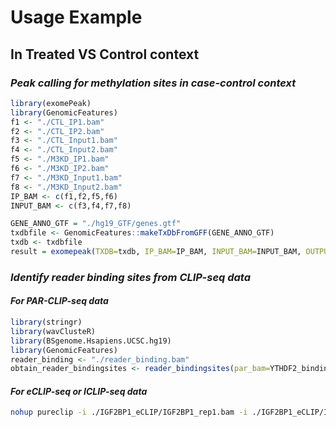 # Usage Example
## In Treated VS Control context
### *Peak calling for methylation sites in case-control context*
```r
library(exomePeak)
library(GenomicFeatures)
f1 <- "./CTL_IP1.bam"
f2 <- "./CTL_IP2.bam"
f3 <- "./CTL_Input1.bam"
f4 <- "./CTL_Input2.bam"
f5 <- "./M3KD_IP1.bam"
f6 <- "./M3KD_IP2.bam"
f7 <- "./M3KD_Input1.bam"
f8 <- "./M3KD_Input2.bam"
IP_BAM <- c(f1,f2,f5,f6)
INPUT_BAM <- c(f3,f4,f7,f8)

GENE_ANNO_GTF = "./hg19_GTF/genes.gtf"
txdbfile <- GenomicFeatures::makeTxDbFromGFF(GENE_ANNO_GTF)
txdb <- txdbfile
result = exomepeak(TXDB=txdb, IP_BAM=IP_BAM, INPUT_BAM=INPUT_BAM, OUTPUT_DIR= "./exomePeak_calling/")
```
### *Identify reader binding sites from CLIP-seq data*
#### *For PAR-CLIP-seq data*
```r
library(stringr)
library(wavClusteR)
library(BSgenome.Hsapiens.UCSC.hg19)
library(GenomicFeatures)
reader_binding <- "./reader_binding.bam"
obtain_reader_bindingsites <- reader_bindingsites(par_bam=YTHDF2_binding,annotation_file=GENE_ANNO_GTF)
```
#### *For eCLIP-seq or ICLIP-seq data*
```bash
nohup pureclip -i ./IGF2BP1_eCLIP/IGF2BP1_rep1.bam -i ./IGF2BP1_eCLIP/IGF2BP1_rep2.bam -bai ./IGF2BP1_eCLIP/IGF2BP1_rep1.bam.bai -bai ./IGF2BP1_eCLIP/IGF2BP1_rep2.bam.bai  -g ./hg19/Homo_sapiens/UCSC/hg19/Sequence/WholeGenomeFasta/genome.fa -o ./IGF2BP1_eCLIP/IGF2BP1_eCLIP.bed -nt 30 &
```

